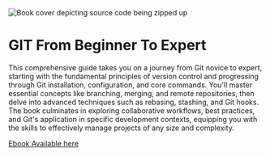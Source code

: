 <img src="https://github.com/user-attachments/assets/80af56db-2584-4255-bf78-57c1ad2f5556" alt="Book cover depicting source code being zipped up"/>

# GIT From Beginner To Expert

This comprehensive guide takes you on a journey from Git novice to expert, starting with the fundamental principles of version control and progressing through Git installation, configuration, and core commands. You'll master essential concepts like branching, merging, and remote repositories, then delve into advanced techniques such as rebasing, stashing, and Git hooks. The book culminates in exploring collaborative workflows, best practices, and Git's application in specific development contexts, equipping you with the skills to effectively manage projects of any size and complexity.

[Ebook Available here](https://www.barnesandnoble.com/w/git-from-beginner-to-expert-ian-holdsworth/1147354884?ean=2940184599595)
